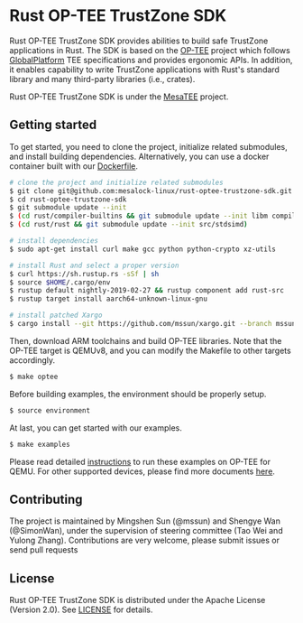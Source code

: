 # Rust OP-TEE TrustZone SDK

Rust OP-TEE TrustZone SDK provides abilities to build safe TrustZone
applications in Rust. The SDK is based on the [OP-TEE](https://www.op-tee.org/)
project which follows [GlobalPlatform](https://globalplatform.org/) TEE
specifications and provides ergonomic APIs. In addition, it enables capability
to write TrustZone applications with Rust's standard library and many
third-party libraries (i.e., crates).

Rust OP-TEE TrustZone SDK is under the [MesaTEE](https://mesatee.org) project.

## Getting started

To get started, you need to clone the project, initialize related submodules,
and install building dependencies.
Alternatively, you can use a docker container built with our [Dockerfile](Dockerfile).

``` sh
# clone the project and initialize related submodules
$ git clone git@github.com:mesalock-linux/rust-optee-trustzone-sdk.git
$ cd rust-optee-trustzone-sdk
$ git submodule update --init
$ (cd rust/compiler-builtins && git submodule update --init libm compiler-rt)
$ (cd rust/rust && git submodule update --init src/stdsimd)

# install dependencies
$ sudo apt-get install curl make gcc python python-crypto xz-utils

# install Rust and select a proper version
$ curl https://sh.rustup.rs -sSf | sh
$ source $HOME/.cargo/env
$ rustup default nightly-2019-02-27 && rustup component add rust-src
$ rustup target install aarch64-unknown-linux-gnu

# install patched Xargo
$ cargo install --git https://github.com/mssun/xargo.git --branch mssun/relative-patch-path --force
```

Then, download ARM toolchains and build OP-TEE libraries. Note that the OP-TEE
target is QEMUv8, and you can modify the Makefile to other targets accordingly.

``` sh
$ make optee
```

Before building examples, the environment should be properly setup.

``` sh
$ source environment
```

At last, you can get started with our examples.

``` sh
$ make examples
```

Please read detailed
[instructions](https://github.com/mesalock-linux/rust-optee-trustzone-sdk/wiki/Getting-started-with-OPTEE-for-QEMU-ARMv8)
to run these examples on OP-TEE for QEMU. For other supported devices, please find
more documents [here](https://optee.readthedocs.io/building/devices/index.html).

## Contributing

The project is maintained by Mingshen Sun (@mssun) and Shengye Wan (@SimonWan),
under the supervision of steering committee (Tao Wei and Yulong Zhang).
Contributions are very welcome, please submit issues or send pull requests

## License

Rust OP-TEE TrustZone SDK is distributed under the Apache License (Version 2.0).
See [LICENSE](LICENSE) for details.
